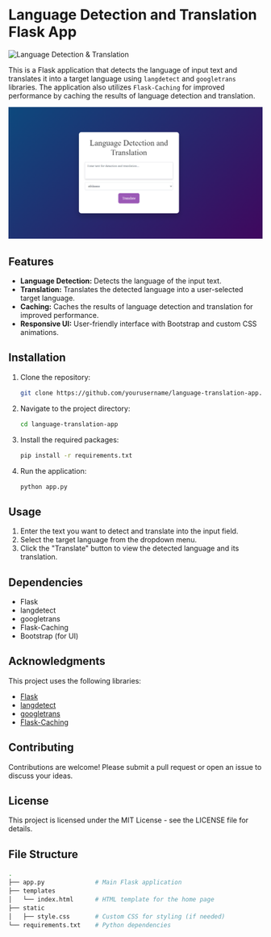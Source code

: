 # Language Detection and Translation Flask App
![Language Detection & Translation](https://img.shields.io/badge/Language%20Detection%20%26%20Translation-Python%20%7C%20Flask%20%7C%20langdetect%20%7C%20googletrans-brightgreen)


This is a Flask application that detects the language of input text and translates it into a target language using `langdetect` and `googletrans` libraries. The application also utilizes `Flask-Caching` for improved performance by caching the results of language detection and translation.


![Language Detection and Translation Flask App Dashboard](https://github.com/omspatil/Language-Detection-and-Translation/blob/453579c066f5ae26b92a40c4aec2b7ec4bd3696a/Language%20Detection%20and%20Translation/Images/Dashboard.png)


## Features

- **Language Detection:** Detects the language of the input text.
- **Translation:** Translates the detected language into a user-selected target language.
- **Caching:** Caches the results of language detection and translation for improved performance.
- **Responsive UI:** User-friendly interface with Bootstrap and custom CSS animations.

## Installation

1. Clone the repository:
    ```bash
    git clone https://github.com/yourusername/language-translation-app.git
    ```

2. Navigate to the project directory:
    ```bash
    cd language-translation-app
    ```

3. Install the required packages:
    ```bash
    pip install -r requirements.txt
    ```

4. Run the application:
    ```bash
    python app.py
    ```

## Usage

1. Enter the text you want to detect and translate into the input field.
2. Select the target language from the dropdown menu.
3. Click the "Translate" button to view the detected language and its translation.

## Dependencies

- Flask
- langdetect
- googletrans
- Flask-Caching
- Bootstrap (for UI)

## Acknowledgments

This project uses the following libraries:
- [Flask](https://flask.palletsprojects.com/)
- [langdetect](https://pypi.org/project/langdetect/)
- [googletrans](https://pypi.org/project/googletrans/)
- [Flask-Caching](https://flask-caching.readthedocs.io/en/latest/)

## Contributing

Contributions are welcome! Please submit a pull request or open an issue to discuss your ideas.

## License

This project is licensed under the MIT License - see the LICENSE file for details.

## File Structure

```bash
.
├── app.py              # Main Flask application
├── templates
│   └── index.html      # HTML template for the home page
├── static
│   ├── style.css       # Custom CSS for styling (if needed)
└── requirements.txt    # Python dependencies
